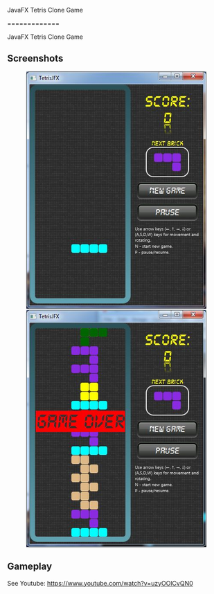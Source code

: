 JavaFX Tetris Clone Game

=============



JavaFX Tetris Clone Game



## Screenshots

<p align="center">

  <img src="https://github.com/javafx-dev/javafx-dev.github.io/blob/master/img/tetris-screen1.jpg?raw=true" alt="TetrisJFX Screen Shoot"/>

  <img src="https://github.com/javafx-dev/javafx-dev.github.io/blob/master/img/tetris-screen2.jpg?raw=true" alt="TetrisJFX Screen Shoot 1"/>

</p>



## Gameplay

See Youtube: <a href="https://www.youtube.com/watch?v=uzyOOlCvQN0">https://www.youtube.com/watch?v=uzyOOlCvQN0</a>

